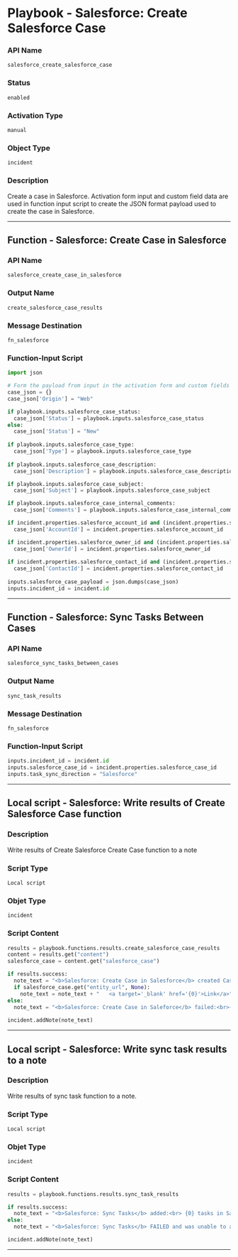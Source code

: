 <!--
    DO NOT MANUALLY EDIT THIS FILE
    THIS FILE IS AUTOMATICALLY GENERATED WITH resilient-sdk codegen
    Generated with resilient-sdk v50.0.85
-->

# Playbook - Salesforce: Create Salesforce Case

### API Name
`salesforce_create_salesforce_case`

### Status
`enabled`

### Activation Type
`manual`

### Object Type
`incident`

### Description
Create a case in Salesforce. Activation form input and custom field data are used in function input script to create the JSON format payload used to create the case in Salesforce.


---
## Function - Salesforce: Create Case in Salesforce

### API Name
`salesforce_create_case_in_salesforce`

### Output Name
`create_salesforce_case_results`

### Message Destination
`fn_salesforce`

### Function-Input Script
```python
import json

# Form the payload from input in the activation form and custom fields to create a Salesforce case from SOAR. 
case_json = {}
case_json['Origin'] = "Web"

if playbook.inputs.salesforce_case_status:
  case_json['Status'] = playbook.inputs.salesforce_case_status
else: 
  case_json['Status'] = "New"
  
if playbook.inputs.salesforce_case_type:
  case_json['Type'] = playbook.inputs.salesforce_case_type
  
if playbook.inputs.salesforce_case_description:
  case_json['Description'] = playbook.inputs.salesforce_case_description

if playbook.inputs.salesforce_case_subject:
  case_json['Subject'] = playbook.inputs.salesforce_case_subject

if playbook.inputs.salesforce_case_internal_comments:
  case_json['Comments'] = playbook.inputs.salesforce_case_internal_comments

if incident.properties.salesforce_account_id and (incident.properties.salesforce_account_id).tolower != "none":
  case_json['AccountId'] = incident.properties.salesforce_account_id

if incident.properties.salesforce_owner_id and (incident.properties.salesforce_owner_id).tolower != "none":
  case_json['OwnerId'] = incident.properties.salesforce_owner_id
  
if incident.properties.salesforce_contact_id and (incident.properties.salesforce_contact_id).tolower != "none":
  case_json['ContactId'] = incident.properties.salesforce_contact_id
  
inputs.salesforce_case_payload = json.dumps(case_json)
inputs.incident_id = incident.id

```

---
## Function - Salesforce: Sync Tasks Between Cases

### API Name
`salesforce_sync_tasks_between_cases`

### Output Name
`sync_task_results`

### Message Destination
`fn_salesforce`

### Function-Input Script
```python
inputs.incident_id = incident.id
inputs.salesforce_case_id = incident.properties.salesforce_case_id
inputs.task_sync_direction = "Salesforce"
```

---

## Local script - Salesforce: Write results of Create Salesforce Case function

### Description
Write results of Create Salesforce Create Case function to a note

### Script Type
`Local script`

### Objet Type
`incident`

### Script Content
```python
results = playbook.functions.results.create_salesforce_case_results
content = results.get("content")
salesforce_case = content.get("salesforce_case")

if results.success:
  note_text = "<b>Salesforce: Create Case in Salesforce</b> created Case with CaseId: {}".format(salesforce_case.get("id", None))
  if salesforce_case.get("entity_url", None):
    note_text = note_text + "   <a target='_blank' href='{0}'>Link</a>".format(salesforce_case.get("entity_url"))
else:
  note_text = "<b>Salesforce: Create Case in Saleforce</b> failed:<br>{}".format(salesforce_case.get("error", None))
  
incident.addNote(note_text)
```

---
## Local script - Salesforce: Write sync task results to a note 

### Description
Write results of sync task function to a note.

### Script Type
`Local script`

### Objet Type
`incident`

### Script Content
```python
results = playbook.functions.results.sync_task_results

if results.success:
  note_text = "<b>Salesforce: Sync Tasks</b> added:<br> {0} tasks in Salesforce<br> {1} tasks in SOAR".format(results.content.task_count_to_salesforce, results.content.task_count_to_soar)
else:
  note_text = "<b>Salesforce: Sync Tasks</b> FAILED and was unable to add tasks"

incident.addNote(note_text)
```

---
